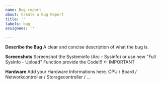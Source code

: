 ```yaml
---
name: Bug report
about: Create a Bug Report
title: ''
labels: bug
assignees: ''

---
```


**Describe the Bug**
A clear and concise description of what the bug is.

**Screenshots**
Screenshot the Systeminfo (Arc - Sysinfo) or use new "Full Sysinfo - Upload" Function provide the Code!!! <- IMPORTANT

**Hardware**
Add your Hardware Informations here. CPU / Board / Networkcontroller / Storagecontroller / ...

